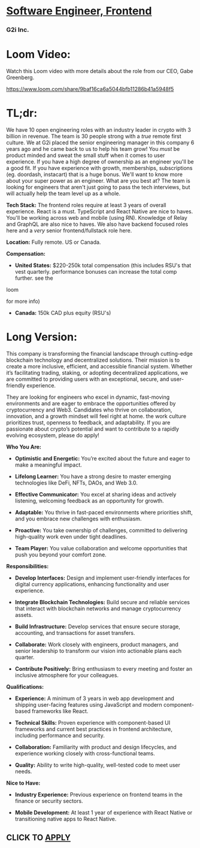 # [Software Engineer, Frontend](https://www.remotewlb.com/apply/software-engineer-frontend-138658)  
### G2i Inc.  
####  

# **Loom Video:**

Watch this Loom video with more details about the role from our CEO, Gabe Greenberg.

https://www.loom.com/share/9baf16ca6a5044bfb11286b41a5948f5

#  **TL;dr:**

We have 10 open engineering roles with an industry leader in crypto with 3 billion in revenue. The team is 30 people strong with a _true_ remote first culture. We at G2i placed the senior engineering manager in this company 6 years ago and he came back to us to help his team grow! You _must_ be product minded and sweat the small stuff when it comes to user experience. If you have a high degree of ownership as an engineer you'll be a good fit. If you have experience with growth, memberships, subscriptions (eg. doordash, instacart) that is a huge bonus. We'll want to know more about your super power as an engineer. What are you best at? The team is looking for engineers that aren't just going to pass the tech interviews, but will actually help the team level up as a whole.

 **Tech Stack:** The frontend roles require at least 3 years of overall experience. React is a must. TypeScript and React Native are nice to haves. You'll be working across web and mobile (using RN). Knowledge of Relay and GraphQL are also nice to haves. We also have backend focused roles here and a _very_ senior frontend/fullstack role here.

 **Location:** Fully remote. US or Canada.

 **Compensation:**

  *  **United States:** $220-250k total compensation (this includes RSU's that vest quarterly. performance bonuses can increase the total comp further. see the

loom

for more info)

  *  **Canada:** 150k CAD plus equity (RSU's)

#  **Long Version:**

This company is transforming the financial landscape through cutting-edge blockchain technology and decentralized solutions. Their mission is to create a more inclusive, efficient, and accessible financial system. Whether it’s facilitating trading, staking, or adopting decentralized applications, we are committed to providing users with an exceptional, secure, and user-friendly experience.

They are looking for engineers who excel in dynamic, fast-moving environments and are eager to embrace the opportunities offered by cryptocurrency and Web3. Candidates who thrive on collaboration, innovation, and a growth mindset will feel right at home. the work culture prioritizes trust, openness to feedback, and adaptability. If you are passionate about crypto’s potential and want to contribute to a rapidly evolving ecosystem, please do apply!

 **Who You Are:**

  *  **Optimistic and Energetic:** You’re excited about the future and eager to make a meaningful impact.

  *  **Lifelong Learner:** You have a strong desire to master emerging technologies like DeFi, NFTs, DAOs, and Web 3.0.

  *  **Effective Communicator:** You excel at sharing ideas and actively listening, welcoming feedback as an opportunity for growth.

  *  **Adaptable:** You thrive in fast-paced environments where priorities shift, and you embrace new challenges with enthusiasm.

  *  **Proactive:** You take ownership of challenges, committed to delivering high-quality work even under tight deadlines.

  *  **Team Player:** You value collaboration and welcome opportunities that push you beyond your comfort zone.

 **Responsibilities:**

  *  **Develop Interfaces:** Design and implement user-friendly interfaces for digital currency applications, enhancing functionality and user experience.

  *  **Integrate Blockchain Technologies:** Build secure and reliable services that interact with blockchain networks and manage cryptocurrency assets.

  *  **Build Infrastructure:** Develop services that ensure secure storage, accounting, and transactions for asset transfers.

  *  **Collaborate:** Work closely with engineers, product managers, and senior leadership to transform our vision into actionable plans each quarter.

  *  **Contribute Positively:** Bring enthusiasm to every meeting and foster an inclusive atmosphere for your colleagues.

 **Qualifications:**

  *  **Experience:** A minimum of 3 years in web app development and shipping user-facing features using JavaScript and modern component-based frameworks like React.

  *  **Technical Skills:** Proven experience with component-based UI frameworks and current best practices in frontend architecture, including performance and security.

  *  **Collaboration:** Familiarity with product and design lifecycles, and experience working closely with cross-functional teams.

  *  **Quality:** Ability to write high-quality, well-tested code to meet user needs.

 **Nice to Have:**

  *  **Industry Experience:** Previous experience on frontend teams in the finance or security sectors.

  *  **Mobile Development:** At least 1 year of experience with React Native or transitioning native apps to React Native.

  
## CLICK TO [APPLY](https://www.remotewlb.com/apply/software-engineer-frontend-138658)

